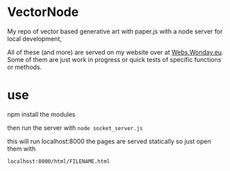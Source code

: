 # VectorNode
My repo of vector based generative art with paper.js with a node server for local development, 

All of these (and more) are served on my website over at [Webs.Wonday.eu](https://webs.wonday.eu/). Some of them are just work in progress or quick tests of specific functions or methods.

# use 

npm install the modules

then run the server with 
`node socket_server.js`

this will run localhost:8000
the pages are served statically so just open them with 

`localhost:8000/html/FILENAME.html`

